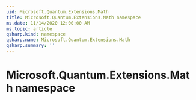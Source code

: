 ```yaml
---
uid: Microsoft.Quantum.Extensions.Math
title: Microsoft.Quantum.Extensions.Math namespace
ms.date: 11/14/2020 12:00:00 AM
ms.topic: article
qsharp.kind: namespace
qsharp.name: Microsoft.Quantum.Extensions.Math
qsharp.summary: ''
---
```


# Microsoft.Quantum.Extensions.Math namespace



